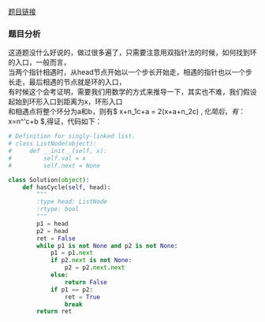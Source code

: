 [题目链接](https://leetcode-cn.com/problems/linked-list-cycle/)
### 题目分析
这道题没什么好说的，做过很多遍了，只需要注意用双指针法的时候，如何找到环的入口，一般而言，  
当两个指针相遇时，从head节点开始以一个步长开始走，相遇的指针也以一个步长走，最后相遇的节点就是环的入口，  
有时候这个会考证明，需要我们用数学的方式来推导一下，其实也不难，我们假设起始到环形入口到距离为x，环形入口  
和相遇点将整个环分为a和b，则有$ x+n_1c+a = 2(x+a+n_2c) $,化简后，有：$ x=n^'c+b $,得证，代码如下：
```Python
# Definition for singly-linked list.
# class ListNode(object):
#     def __init__(self, x):
#         self.val = x
#         self.next = None

class Solution(object):
    def hasCycle(self, head):
        """
        :type head: ListNode
        :rtype: bool
        """
        p1 = head
        p2 = head
        ret = False
        while p1 is not None and p2 is not None:
            p1 = p1.next
            if p2.next is not None:
                p2 = p2.next.next
            else:
                return False
            if p1 == p2:
                ret = True
                break
        return ret
```
